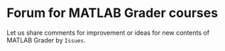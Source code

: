 # Forum for MATLAB Grader courses

Let us share comments for improvement or ideas for new contents of MATLAB Grader by `Issues`. 
